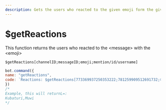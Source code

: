 ```yaml
---
description: Gets the users who reacted to the given emoji form the given message
---
```


# $getReactions

This function returns the users who reacted to the &lt;message&gt; with the &lt;emoji&gt;

```text
$getReactions[channelID;messageID;emoji;mention/id/username]
```

```javascript
bot.command({
name: "getReactions",
code: `Reactions: $getReactions[773369937250353222;781259909512691732;😋;username]`
})
/*
Example, this will returnL=:
Kubaturi,Muwi
*/
```

